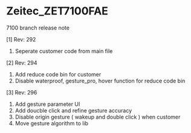 # Zeitec_ZET7100FAE

7100 branch release note

[1] Rev: 292
1. Seperate customer code from main file

[2] Rev: 294
1. Add reduce code bin for customer
2. Disable waterproof, gesture_pro, hover function for reduce code bin

[3] Rev: 296
1. Add gesture parameter UI
2. Add doucble click and refine gesture accuracy
3. Disable origin gesture ( wakeup and double click ) when customer
4. Move gesture algorithm to lib

